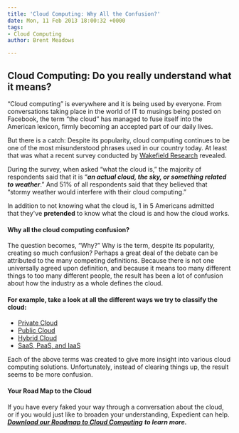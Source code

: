 ```yaml
---
title: 'Cloud Computing: Why All the Confusion?'
date: Mon, 11 Feb 2013 18:00:32 +0000
tags:
- Cloud Computing
author: Brent Meadows

---
```

## Cloud Computing: Do you really understand what it means?

“Cloud computing” is everywhere and it is being used by everyone. From conversations taking place in the world of IT to musings being posted on Facebook, the term “the cloud” has managed to fuse itself into the American lexicon, firmly becoming an accepted part of our daily lives. 

But there is a catch: Despite its popularity, cloud computing continues to be one of the most misunderstood phrases used in our country today. At least that was what a recent survey conducted by [Wakefield Research](http://www.nbcnews.com/id/48832193/ns/technology_and_science-tech_and_gadgets/t/why-cloud-computing-hazy-many-americans/#.UQq_jr9EGnw) revealed. 

During the survey, when asked “what the cloud is,” the majority of respondents said that it is “**_an actual cloud, the sky, or something related to weather_**.” And 51% of all respondents said that they believed that “stormy weather would interfere with their cloud computing.” 

In addition to not knowing what the cloud is, 1 in 5 Americans admitted that they've **pretended** to know what the cloud is and how the cloud works.

#### Why all the cloud computing confusion?

The question becomes, “Why?” Why is the term, despite its popularity, creating so much confusion? Perhaps a great deal of the debate can be attributed to the many competing definitions. Because there is not one universally agreed upon definition, and because it means too many different things to too many different people, the result has been a lot of confusion about how the industry as a whole defines the cloud. 

#### For example, take a look at all the different ways we try to classify the cloud: 

* [Private Cloud](https://www.expedient.com/cloud-computing/private-cloud-computing/ "Private") 
* [Public Cloud](https://www.expedient.com/cloud-computing/public-cloud-computing/ "Public") 
* [Hybrid Cloud](https://www.expedient.com/cloud-computing/hybrid-cloud-computing/ "Hybrid") 
* [SaaS, PaaS, and IaaS](https://www.expedient.com/cloud-computing/infrastructure-as-a-services/ "Infrastructure as a Service") 

Each of the above terms was created to give more insight into various cloud computing solutions. Unfortunately, instead of clearing things up, the result seems to be more confusion.

#### Your Road Map to the Cloud

If you have every faked your way through a conversation about the cloud, or if you would just like to broaden your understanding, Expedient can help. [**_Download our Roadmap to Cloud Computing_**](http://bit.ly/OLatZD) **_to learn more._**